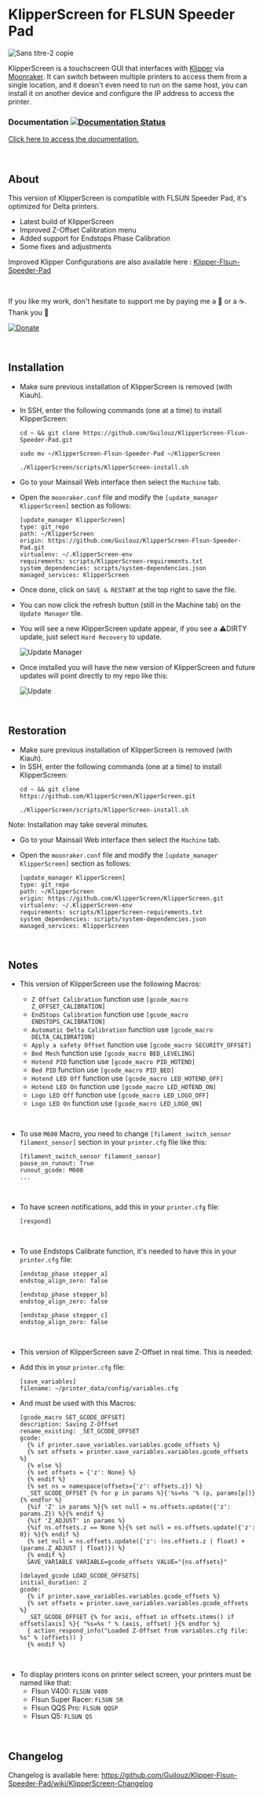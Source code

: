 # KlipperScreen for FLSUN Speeder Pad

![Sans titre-2 copie](https://user-images.githubusercontent.com/12702322/196842330-e200350d-496f-4a1b-a8f7-1793d781dccb.jpg)

KlipperScreen is a touchscreen GUI that interfaces with [Klipper](https://github.com/kevinOConnor/klipper) via [Moonraker](https://github.com/arksine/moonraker). It can switch between multiple printers to access them from a single location, and it doesn't even need to run on the same host, you can install it on another device and configure the IP address to access the printer.

### Documentation [![Documentation Status](https://readthedocs.org/projects/klipperscreen/badge/?version=latest)](https://klipperscreen.readthedocs.io/en/latest/?badge=latest)

[Click here to access the documentation.](https://klipperscreen.readthedocs.io/en/latest/)

<br />

## About

This version of KlipperScreen is compatible with FLSUN Speeder Pad, it's optimized for Delta printers.

- Latest build of KlipperScreen
- Improved Z-Offset Calibration menu
- Added support for Endstops Phase Calibration
- Some fixes and adjustments

Improved Klipper Configurations are also available here : [Klipper-Flsun-Speeder-Pad](https://github.com/Guilouz/Klipper-Flsun-Speeder-Pad)

<br />

If you like my work, don't hesitate to support me by paying me a 🍺 or a ☕. Thank you 🙂

[ ![Donate](https://github-production-user-asset-6210df.s3.amazonaws.com/12702322/259218308-192804d4-cb79-44cd-a9a9-d90664e03076.png) ](https://ko-fi.com/guilouz)

<br />

## Installation

- Make sure previous installation of KlipperScreen is removed (with Kiauh).
- In SSH, enter the following commands (one at a time) to install KlipperScreen:
  ```
  cd ~ && git clone https://github.com/Guilouz/KlipperScreen-Flsun-Speeder-Pad.git
  ```
  ```
  sudo mv ~/KlipperScreen-Flsun-Speeder-Pad ~/KlipperScreen
  ```
  ```
  ./KlipperScreen/scripts/KlipperScreen-install.sh
  ```

- Go to your Mainsail Web interface then select the `Machine` tab.
- Open the `moonraker.conf` file and modify the `[update_manager KlipperScreen]` section  as follows:

  ```
  [update_manager KlipperScreen]
  type: git_repo
  path: ~/KlipperScreen
  origin: https://github.com/Guilouz/KlipperScreen-Flsun-Speeder-Pad.git
  virtualenv: ~/.KlipperScreen-env
  requirements: scripts/KlipperScreen-requirements.txt
  system_dependencies: scripts/system-dependencies.json
  managed_services: KlipperScreen
  ```
- Once done, click on `SAVE & RESTART` at the top right to save the file.
- You can now click the refresh button (still in the Machine tab) on the `Update Manager` tile.
- You will see a new KlipperScreen update appear, if you see a ⚠️DIRTY update, just select `Hard Recovery` to update.

  ![Update Manager](https://user-images.githubusercontent.com/12702322/183909392-24aab778-c8ed-4f81-be39-ac51612bf12c.jpg)

- Once installed you will have the new version of KlipperScreen and future updates will point directly to my repo like this:

  ![Update](https://user-images.githubusercontent.com/12702322/183990132-0a7673d1-2e51-484a-8113-e0bd54813995.jpg)

<br />

## Restoration

- Make sure previous installation of KlipperScreen is removed (with Kiauh).
- In SSH, enter the following commands (one at a time) to install KlipperScreen:
  ```
  cd ~ && git clone https://github.com/KlipperScreen/KlipperScreen.git
  ```
  ```
  ./KlipperScreen/scripts/KlipperScreen-install.sh
  ```
Note: Installation may take several minutes.

- Go to your Mainsail Web interface then select the `Machine` tab.
- Open the `moonraker.conf` file and modify the `[update_manager KlipperScreen]` section  as follows:

  ```
  [update_manager KlipperScreen]
  type: git_repo
  path: ~/KlipperScreen
  origin: https://github.com/KlipperScreen/KlipperScreen.git
  virtualenv: ~/.KlipperScreen-env
  requirements: scripts/KlipperScreen-requirements.txt
  system_dependencies: scripts/system-dependencies.json
  managed_services: KlipperScreen
  ```

<br />

## Notes

- This version of KlipperScreen use the following Macros:

  - `Z Offset Calibration` function use `[gcode_macro Z_OFFSET_CALIBRATION]`
  - `EndStops Calibration` function use `[gcode_macro ENDSTOPS_CALIBRATION]`
  - `Automatic Delta Calibration` function use `[gcode_macro DELTA_CALIBRATION]`
  - `Apply a safety Offset` function use `[gcode_macro SECURITY_OFFSET]`
  - `Bed Mesh` function use `[gcode_macro BED_LEVELING]`
  - `Hotend PID` function use `[gcode_macro PID_HOTEND]`
  - `Bed PID` function use `[gcode_macro PID_BED]`
  - `Hotend LED Off` function use `[gcode_macro LED_HOTEND_OFF]`
  - `Hotend LED On` function use `[gcode_macro LED_HOTEND_ON]`
  - `Logo LED Off` function use `[gcode_macro LED_LOGO_OFF]`
  - `Logo LED On` function use `[gcode_macro LED_LOGO_ON]`

<br />

- To use `M600` Macro, you need to change `[filament_switch_sensor filament_sensor]` section in your `printer.cfg` file like this:
  ```
  [filament_switch_sensor filament_sensor]
  pause_on_runout: True
  runout_gcode: M600
  ...
  ```

<br />

- To have screen notifications, add this in your `printer.cfg` file:
  ```
  [respond]
  ```

<br />

- To use Endstops Calibrate function, it's needed to have this in your `printer.cfg` file:
  ```
  [endstop_phase stepper_a]
  endstop_align_zero: false

  [endstop_phase stepper_b]
  endstop_align_zero: false

  [endstop_phase stepper_c]
  endstop_align_zero: false
  ```

<br />

- This version of KlipperScreen save Z-Offset in real time. This is needed:

- Add this in your `printer.cfg` file:
  ```
  [save_variables]
  filename: ~/printer_data/config/variables.cfg
  ```
- And must be used with this Macros:
  ```
  [gcode_macro SET_GCODE_OFFSET]
  description: Saving Z-Offset
  rename_existing: _SET_GCODE_OFFSET
  gcode:
    {% if printer.save_variables.variables.gcode_offsets %}
    {% set offsets = printer.save_variables.variables.gcode_offsets %}
    {% else %}
    {% set offsets = {'z': None} %}
    {% endif %}
    {% set ns = namespace(offsets={'z': offsets.z}) %}
    _SET_GCODE_OFFSET {% for p in params %}{'%s=%s '% (p, params[p])}{% endfor %}
    {%if 'Z' in params %}{% set null = ns.offsets.update({'z': params.Z}) %}{% endif %}
    {%if 'Z_ADJUST' in params %}
    {%if ns.offsets.z == None %}{% set null = ns.offsets.update({'z': 0}) %}{% endif %}
    {% set null = ns.offsets.update({'z': (ns.offsets.z | float) + (params.Z_ADJUST | float)}) %}
    {% endif %}
    SAVE_VARIABLE VARIABLE=gcode_offsets VALUE="{ns.offsets}"
  ```
  ```
  [delayed_gcode LOAD_GCODE_OFFSETS]
  initial_duration: 2
  gcode:
    {% if printer.save_variables.variables.gcode_offsets %}
    {% set offsets = printer.save_variables.variables.gcode_offsets %}
    _SET_GCODE_OFFSET {% for axis, offset in offsets.items() if offsets[axis] %}{ "%s=%s " % (axis, offset) }{% endfor %}
    { action_respond_info("Loaded Z-Offset from variables.cfg file: %s" % (offsets)) }
    {% endif %}
  ```

<br />

- To display printers icons on printer select screen, your printers must be named like that:
  - Flsun V400: `FLSUN V400`
  - Flsun Super Racer: `FLSUN SR`
  - Flsun QQS Pro: `FLSUN QQSP`
  - Flsun Q5: `FLSUN Q5`

<br />

## Changelog

Changelog is available here: https://github.com/Guilouz/Klipper-Flsun-Speeder-Pad/wiki/KlipperScreen-Changelog
